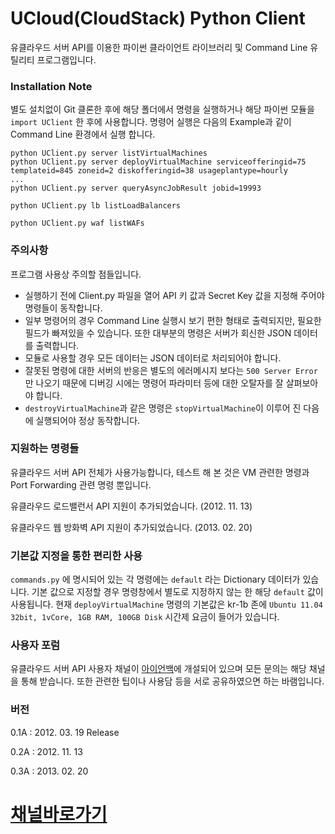 UCloud(CloudStack) Python Client
===

유클라우드 서버 API를 이용한 파이썬 클라이언트 라이브러리 및 Command Line 유틸리티 프로그램입니다.

### Installation Note

별도 설치없이 Git 클론한 후에 해당 폴더에서 명령을 실행하거나 해당 파이썬 모듈을 `import UClient` 한 후에 사용합니다. 명령어 실행은 다음의 Example과 같이 Command Line 환경에서 실행 합니다.

    python UClient.py server listVirtualMachines
    python UClient.py server deployVirtualMachine serviceofferingid=75 templateid=845 zoneid=2 diskofferingid=38 usageplantype=hourly
    ...
    python UClient.py server queryAsyncJobResult jobid=19993

    python UClient.py lb listLoadBalancers

    python UClient.py waf listWAFs

### 주의사항

프로그램 사용상 주의할 점들입니다.

- 실행하기 전에 Client.py 파일을 열어 API 키 값과 Secret Key 값을 지정해 주어야 명령들이 동작합니다.
- 일부 명령어의 경우 Command Line 실행시 보기 편한 형태로 출력되지만, 필요한 필드가 빠져있을 수 있습니다. 또한 대부분의 명령은 서버가 회신한 JSON 데이터를 출력합니다.
- 모듈로 사용할 경우 모든 데이터는 JSON 데이터로 처리되어야 합니다.
- 잘못된 명령에 대한 서버의 반응은 별도의 에러메시지 보다는 `500 Server Error`만 나오기 때문에 디버깅 시에는 명령어 파라미터 등에 대한 오탈자를 잘 살펴보아야 합니다.
- `destroyVirtualMachine`과 같은 명령은 `stopVirtualMachine`이 이루어 진 다음에 실행되어야 정상 동작합니다.

### 지원하는 명령들

유클라우드 서버 API 전체가 사용가능합니다, 테스트 해 본 것은 VM 관련한 명령과 Port Forwarding 관련 명령 뿐입니다.

유클라우드 로드밸런서 API 지원이 추가되었습니다. (2012. 11. 13)

유클라우드 웹 방화벽 API 지원이 추가되었습니다. (2013. 02. 20)

### 기본값 지정을 통한 편리한 사용

`commands.py` 에 명시되어 있는 각 명령에는 `default` 라는 Dictionary 데이터가 있습니다. 기본 값으로 지정할 경우 명령창에서 별도로 지정하지 않는 한 해당 `default` 값이 사용됩니다. 현재 `deployVirtualMachine` 명령의 기본값은 kr-1b 존에 `Ubuntu 11.04 32bit, 1vCore, 1GB RAM, 100GB Disk` 시간제 요금이 들어가 있습니다.

### 사용자 포럼

유클라우드 서버 API 사용자 채널이 [아이언백](http://www.ironbag.net)에 개설되어 있으며 모든 문의는 해당 채널을 통해 받습니다. 또한 관련한 팁이나 사용담 등을 서로 공유하였으면 하는 바램입니다.

### 버전

0.1A : 2012. 03. 19 Release

0.2A : 2012. 11. 13

0.3A : 2013. 02. 20

[채널바로가기]( http://www.ironbag.net/channel/00287799451678010)
===
